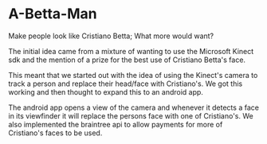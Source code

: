 A-Betta-Man
===========
Make people look like Cristiano Betta; What more would want?

The initial idea came from a mixture of wanting to use the Microsoft Kinect sdk and the mention of a prize for the best use of Cristiano Betta's face.

This meant that we started out with the idea of using the Kinect's camera to track a person and replace their head/face with Cristiano's. We got this working and then thought to expand this to an android app.

The android app opens a view of the camera and whenever it detects a face in its viewfinder it will replace the persons face with one of Cristiano's. We also implemented the braintree api to allow payments for more of Cristiano's faces to be used.
